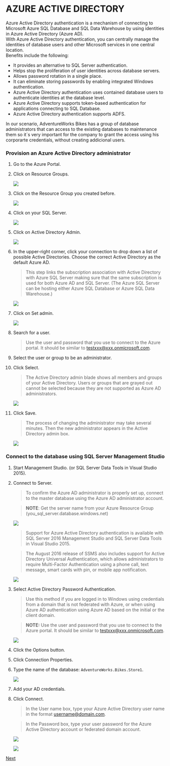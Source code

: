 # AZURE ACTIVE DIRECTORY

Azure Active Directory authentication is a mechanism of connecting to Microsoft Azure SQL Database and SQL Data Warehouse by using identities in Azure Active Directory (Azure AD).  
With Azure Active Directory authentication, you can centrally manage the identities of database users and other Microsoft services in one central location.  
Benefits include the following: 

- It provides an alternative to SQL Server authentication. 
- Helps stop the proliferation of user identities across database servers. 
- Allows password rotation in a single place. 
- It can eliminate storing passwords by enabling integrated Windows authentication. 
- Azure Active Directory authentication uses contained database users to authenticate identities at the database level. 
- Azure Active Directory supports token-based authentication for applications connecting to SQL Database. 
- Azure Active Directory authentication supports ADFS. 
 
In our scenario, AdventureWorks Bikes has a group of database administrators that can access to the existing databases to maintenance them so it´s very important for the company to grant the access using his corporarte credentials, without creating addicional users. 


### Provision an Azure Active Directory administrator 

1. Go to the Azure Portal.
1. Click on Resource Groups.

    ![](img/image1.jpg)

1. Click on the Resource Group you created before.

    ![](img/image2.jpg)

1. Click on your SQL Server.

    ![](img/image103.jpg)

1. Click on Active Directory Admin.

    ![](img/image104.jpg)

1. In the upper-right corner, click your connection to drop down a list of possible Active Directories. Choose the correct Active Directory as the default Azure AD. 

    > This step links the subscription association with Active Directory with Azure SQL Server making sure that the same subscription is used for both Azure AD and SQL Server. (The Azure SQL Server can be hosting either Azure SQL Database or Azure SQL Data Warehouse.) 

    ![](img/image105.jpg)

1. Click on Set admin.  

    ![](img/image106.jpg)

1. Search for a user. 

    > Use the user and password that you use to connect to the Azure portal. It should be similar to testxxx@xxx.onmicrosoft.com.
     
1. Select the user or group to be an administrator. 

1. Click Select. 

    > The Active Directory admin blade shows all members and groups of your Active Directory. Users or groups that are grayed out cannot be selected because they are not supported as Azure AD administrators. 

    ![](img/image107.jpg)

1. Click Save. 

    > The process of changing the administrator may take several minutes. Then the new administrator appears in the Active Directory admin box.  

    ![](img/image108.jpg)

### Connect to the database using SQL Server Management Studio  

1. Start Management Studio. (or SQL Server Data Tools in Visual Studio 2015). 
1. Connect to Server.  

    > To confirm the Azure AD administrator is properly set up, connect to the master database using the Azure AD administrator account. 

    > **NOTE**: Get the server name from your Azure Resource Group (you_sql_server.database.windows.net)

    ![](img/image2.png)

    > Support for Azure Active Directory authentication is available with SQL Server 2016 Management Studio and SQL Server Data Tools in Visual Studio 2015.  

    > The August 2016 release of SSMS also includes support for Active Directory Universal Authentication, which allows administrators to require Multi-Factor Authentication using a phone call, text message, smart cards with pin, or mobile app notification. 

    ![](img/image109.jpg)

1. Select Active Directory Password Authentication. 

    > Use this method if you are logged in to Windows using credentials from a domain that is not federated with Azure, or when using Azure AD authentication using Azure 
    AD based on the initial or the client domain.

    > **NOTE:** Use the user and password that you use to connect to the Azure portal. It should be similar to testxxx@xxx.onmicrosoft.com.

    ![](img/image110.jpg)

1. Click the Options button.
1. Click Connection Properties. 
1. Type the name of the database: `AdventureWorks.Bikes.Store1`. 

    ![](img/image111.jpg)

1. Add your AD credentials.
1. Click Connect.

    > In the User name box, type your Azure Active Directory user name in the format username@domain.com. 
    
    > In the Password box, type your user password for the Azure Active Directory account or federated domain account. 

    ![](img/image112.jpg)

    ![](img/image113.jpg)

<a href="9.DynamicDataMasking.md">Next</a>


